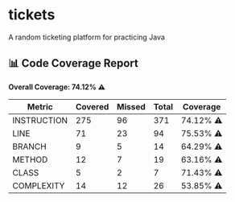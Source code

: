 # tickets
A random ticketing platform for practicing Java













<!-- coverage start -->
## 📊 Code Coverage Report

**Overall Coverage: 74.12% ⚠️**

| Metric      | Covered | Missed | Total | Coverage |
|-------------|---------|--------|--------|----------|
| INSTRUCTION | 275 | 96 | 371 | 74.12% ⚠️ |
| LINE | 71 | 23 | 94 | 75.53% ⚠️ |
| BRANCH | 9 | 5 | 14 | 64.29% ⚠️ |
| METHOD | 12 | 7 | 19 | 63.16% ⚠️ |
| CLASS | 5 | 2 | 7 | 71.43% ⚠️ |
| COMPLEXITY | 14 | 12 | 26 | 53.85% ⚠️ |
<!-- coverage end -->
